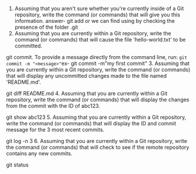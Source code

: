1. Assuming that you aren't sure whether you're currently inside of a Git repository, write the command (or commands) that will give you this information.
answer- git add or we can find using by checking the presence of the folder .git
2. Assuming that you are currently within a Git repository, write the command (or commands) that will cause the file 'hello-world.txt' to be committed.

git commit. To provide a message directly from the command line, run: `git commit -m "<message>"`ex- git commit -m"my first commit"
3. Assuming that you are currently within a Git repository, write the command (or commands) that will display any uncommitted changes made to the file named 'README.md'.

git diff README.md
4. Assuming that you are currently within a Git repository, write the command (or commands) that will display the changes from the commit with the ID of abc123.

git show abc123
5. Assuming that you are currently within a Git repository, write the command (or commands) that will display the ID and commit message for the 3 most recent commits.

git log -n 3
6. Assuming that you are currently within a Git repository, write the command (or commands) that will check to see if the remote repository contains any new commits.

git status
